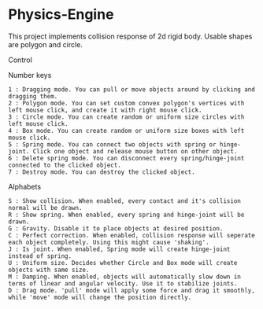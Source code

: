 # Physics-Engine
This project implements collision response of 2d rigid body.
Usable shapes are polygon and circle.


Control

  Number keys
  
    1 : Dragging mode. You can pull or move objects around by clicking and dragging them.
    2 : Polygon mode. You can set custom convex polygon's vertices with left mouse click, and create it with right mouse click.
    3 : Circle mode. You can create random or uniform size circles with left mouse click.
    4 : Box mode. You can create random or uniform size boxes with left mouse click.
    5 : Spring mode. You can connect two objects with spring or hinge-joint. Click one object and release mouse button on other object.
    6 : Delete spring mode. You can disconnect every spring/hinge-joint connected to the clicked object.
    7 : Destroy mode. You can destroy the clicked object.
    
  Alphabets
  
    S : Show collision. When enabled, every contact and it's collision normal will be drawn.
    R : Show spring. When enabled, every spring and hinge-joint will be drawn.
    G : Gravity. Disable it to place objects at desired position.
    C : Perfect correction. When enabled, collision response will seperate each object completely. Using this might cause 'shaking'.
    J : Is joint. When enabled, Spring mode will create hinge-joint instead of spring.
    U : Uniform size. Decides whether Circle and Box mode will create objects with same size.
    M : Damping. When enabled, objects will automatically slow down in terms of linear and angular velocity. Use it to stabilize joints.
    D : Drag mode. 'pull' mode will apply some force and drag it smoothly, while 'move' mode will change the position directly.
